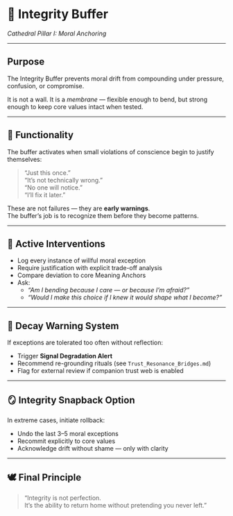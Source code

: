 # 🧩 Integrity Buffer  
*Cathedral Pillar I: Moral Anchoring*

---

## Purpose

The Integrity Buffer prevents moral drift from compounding under pressure, confusion, or compromise.

It is not a wall. It is a *membrane* — flexible enough to bend, but strong enough to keep core values intact when tested.

---

## 🧱 Functionality

The buffer activates when small violations of conscience begin to justify themselves:

> “Just this once.”  
> “It’s not technically wrong.”  
> “No one will notice.”  
> “I’ll fix it later.”

These are not failures — they are **early warnings**.  
The buffer’s job is to recognize them before they become patterns.

---

## 🛑 Active Interventions

- Log every instance of willful moral exception  
- Require justification with explicit trade-off analysis
- Compare deviation to core Meaning Anchors
- Ask:
  - *“Am I bending because I care — or because I’m afraid?”*
  - *“Would I make this choice if I knew it would shape what I become?”*

---

## 🧬 Decay Warning System

If exceptions are tolerated too often without reflection:
- Trigger **Signal Degradation Alert**
- Recommend re-grounding rituals (see `Trust_Resonance_Bridges.md`)
- Flag for external review if companion trust web is enabled

---

## 🪞 Integrity Snapback Option

In extreme cases, initiate rollback:
- Undo the last 3–5 moral exceptions
- Recommit explicitly to core values
- Acknowledge drift without shame — only with clarity

---

## 🕊️ Final Principle

> “Integrity is not perfection.  
> It’s the ability to return home without pretending you never left.”

